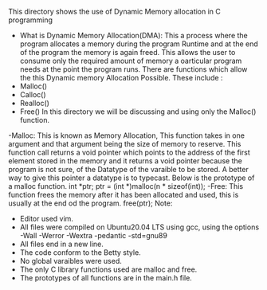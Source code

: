This directory shows the use of Dynamic Memory allocation in C programming
- What is Dynamic Memory Allocation(DMA): This a process where the program allocates a memory during the program Runtime and at the end of the program the memory is again freed.
  This allows the user to consume only the required amount of memory a oarticular program needs at the point the program runs.
There are  functions which allow the this Dynamic memory Allocation Possible.
These include :
- Malloc()
- Calloc()
- Realloc()
- Free()
In this directory we will be discussing and using only the Malloc() function.

-Malloc: This is known as Memory Allocation, This function takes in one argument and that argument being the size of memory to reserve.
   	 This function call returns a void pointer which points to the address of the first element stored in the memory and it returns a void pointer because the program is not sure,
	 of the Datatype of the varaible to be stored.
	 A better way to give this pointer a datatype is to typecast. Below is the prototype of a malloc function.
	 int *ptr;
	 ptr = (int *)malloc(n * sizeof(int));
-Free: This function frees the memory after it has been allocated and used, this is usually at the end od the program.
	free(ptr);
Note:
- Editor used vim.
- All files were compiled on Ubuntu20.04 LTS using gcc, using the options -Wall -Werror -Wextra -pedantic -std=gnu89
- All files end in a new line.
- The code conform to the Betty style.
- No global varaibles were used.
- The only C library functions used are malloc and free.
- The prototypes of all functions are in the main.h file.

